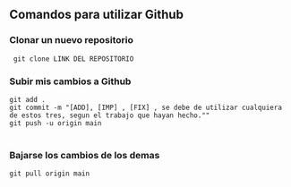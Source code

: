 ## Comandos para utilizar Github 

### Clonar un nuevo repositorio

  ``` git clone LINK DEL REPOSITORIO```

### Subir mis cambios a Github 

  ``` git add . ``` <br/>
  ``` git commit -m "[ADD], [IMP] , [FIX] , se debe de utilizar cualquiera de estos tres, segun el trabajo que hayan hecho."" ``` <br/>
  ``` git push -u origin main ``` <br/>
<br/>
### Bajarse los cambios de los demas <br/>

   ``` git pull origin main ```
